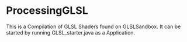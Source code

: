 ProcessingGLSL
==============

This is a Compilation of GLSL Shaders found on GLSLSandbox. It can be started by running GLSL_starter.java as a Application.